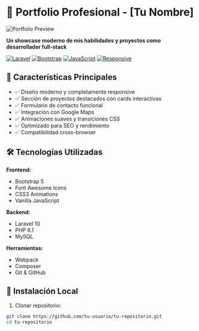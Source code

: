 # 🚀 Portfolio Profesional - [Tu Nombre]

![Portfolio Preview](https://via.placeholder.com/800x400.png?text=Preview+del+Portfolio)

**Un showcase moderno de mis habilidades y proyectos como desarrollador full-stack**

[![Laravel](https://img.shields.io/badge/Laravel-FF2D20?style=for-the-badge&logo=laravel&logoColor=white)](https://laravel.com)
[![Bootstrap](https://img.shields.io/badge/Bootstrap-7952B3?style=for-the-badge&logo=bootstrap&logoColor=white)](https://getbootstrap.com)
[![JavaScript](https://img.shields.io/badge/JavaScript-F7DF1E?style=for-the-badge&logo=javascript&logoColor=black)](https://developer.mozilla.org/en-US/docs/Web/JavaScript)
[![Responsive](https://img.shields.io/badge/Responsive-Design-green?style=for-the-badge)](https://developer.mozilla.org/en-US/docs/Learn/CSS/CSS_layout/Responsive_Design)

## 🌟 Características Principales

- ✅ Diseño moderno y completamente responsive
- ✅ Sección de proyectos destacados con cards interactivas
- ✅ Formulario de contacto funcional
- ✅ Integración con Google Maps
- ✅ Animaciones suaves y transiciones CSS
- ✅ Optimizado para SEO y rendimiento
- ✅ Compatibilidad cross-browser

## 🛠 Tecnologías Utilizadas

**Frontend:**  
- Bootstrap 5
- Font Awesome Icons
- CSS3 Animations
- Vanilla JavaScript

**Backend:**  
- Laravel 10
- PHP 8.1
- MySQL

**Herramientas:**  
- Webpack
- Composer
- Git & GitHub

## 🚀 Instalación Local

1. Clonar repositorio:
```bash
git clone https://github.com/tu-usuario/tu-repositorio.git
cd tu-repositorio
